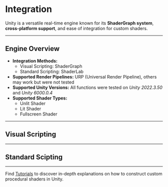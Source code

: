 # Integration

Unity is a versatile real-time engine known for its **ShaderGraph system**, **cross-platform support**, and ease of integration for custom shaders.

---

## Engine Overview

- **Integration Methods:** 
    - Visual Scripting: ShaderGraph
    - Standard Scripting: ShaderLab 
- **Supported Render Pipelines:** URP (Universal Render Pipeline), others may work but were not tested 
- **Supported Unity Versions:** All functions were tested on *Unity 2022.3.50* and *Unity 6000.0.4* 
- **Supported Shader Types:**
    - Unlit Shader
    - Lit Shader
    - Fullscreen Shader

---

## Visual Scripting

---

## Standard Scipting

---

Find [Tutorials](camera/mouseBasedMovement.md) to discover in-depth explanations on how to construct custom procedural shaders in Unity.
